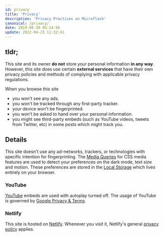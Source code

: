 ```yaml
---
id: privacy
title: 'Privacy'
description: 'Privacy Practices on Microflash'
canonical: /privacy/
date: 2019-06-30 05:14:56
update: 2022-04-23 11:32:41
---
```


## tldr;

This site and its owner **do not** store your personal information **in any way**. However, this site does use certain **external services** that have their own privacy policies and methods of complying with applicable privacy regulations.

When you browse this site

- you won't see any ads.
- you won't be tracked through any first-party tracker.
- your device won't be fingerprinted.
- you won't be asked to hand over your personal information.
- you might see third-party embeds (such as YouTube videos, tweets from Twitter, etc) in some posts which might track you.

## Details

This site doesn't use any ad-networks, trackers, or technologies with specific intention for fingerprinting. The [Media Queries](https://developer.mozilla.org/en-US/docs/Web/CSS/Media_Queries/Using_media_queries#media_features) for CSS media features are used to detect your preferences on the dark mode, text size and motion. These preferences are stored in the [Local Storage](https://developer.mozilla.org/en-US/docs/Web/API/Window/localStorage) which lives entirely on your browser.

### YouTube

[YouTube](https://www.youtube.com/) embeds are used with autoplay turned off. The usage of YouTube is governed by [Google Privacy & Terms](https://policies.google.com/privacy).

### Netlify

This site is hosted on [Netlify](https://www.netlify.com/). Whenever you visit it, Netlify's general [privacy policy](https://www.netlify.com/privacy/) applies.
